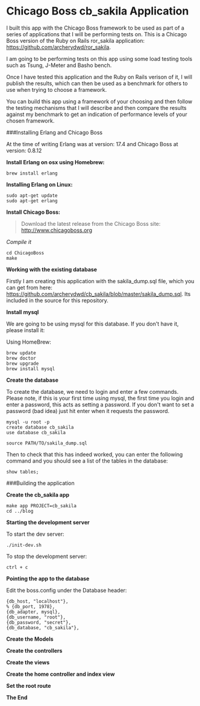 # Chicago Boss cb_sakila Application

I built this app with the Chicago Boss framework to be used as part of a series of applications that I will be 
performing tests on. This is a Chicago Boss version of the Ruby on Rails ror_sakila application: https://github.com/archerydwd/ror_sakila.

I am going to be performing tests on this app using some load testing tools such as Tsung, J-Meter and Basho bench. 

Once I have tested this application and the Ruby on Rails verison of it, I will publish the results, which can then be used as a benchmark for others to use when trying to choose a framework.

You can build this app using a framework of your choosing and then follow the testing mechanisms that I will describe and then compare the results against my benchmark to get an indication of performance levels of your chosen framework.

###Installing Erlang and Chicago Boss

At the time of writing Erlang was at version: 17.4 and Chicago Boss at version: 0.8.12

**Install Erlang on osx using Homebrew:**
```
brew install erlang
```
**Installing Erlang on Linux:**
```
sudo apt-get update
sudo apt-get erlang
```
**Install Chicago Boss:**

>Download the latest release from the Chicago Boss site: http://www.chicagoboss.org

*Compile it*
```
cd ChicagoBoss
make
```

**Working with the existing database**

Firstly I am creating this application with the sakila_dump.sql file, which you can get from here: https://github.com/archerydwd/cb_sakila/blob/master/sakila_dump.sql. Its included in the source for this repository.

**Install mysql**

We are going to be using mysql for this database. If you don't have it, please install it:

Using HomeBrew:

```
brew update
brew doctor
brew upgrade
brew install mysql
```

**Create the database**

To create the database, we need to login and enter a few commands. Please note, if this is your first time using mysql, the first time you login and enter a password, this acts as setting a password. If you don't want to set a password (bad idea) just hit enter when it requests the password.

```
mysql -u root -p
create database cb_sakila
use database cb_sakila

source PATH/TO/sakila_dump.sql
```

Then to check that this has indeed worked, you can enter the following command and you should see a list of the tables in the database:

```
show tables;
```

###Building the application

**Create the cb_sakila app**

```
make app PROJECT=cb_sakila
cd ../blog
```

**Starting the development server**

To start the dev server:

```
./init-dev.sh
```

To stop the development server:

```
ctrl + c
```

**Pointing the app to the database**

Edit the boss.config under the Database header:

```
{db_host, "localhost"},
% {db_port, 1978},
{db_adapter, mysql},
{db_username, "root"},
{db_password, "secret"},
{db_database, "cb_sakila"},
```

**Create the Models**



**Create the controllers**



**Create the views**




**Create the home controller and index view**




**Set the root route**



**The End**















